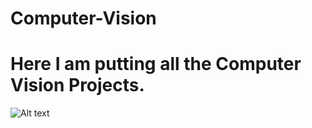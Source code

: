 # Computer-Vision
#                 Here I am putting all the Computer Vision Projects.
![Alt text](https://d1m75rqqgidzqn.cloudfront.net/wp-data/2020/02/04190940/shutterstock_1182748681.jpg)
